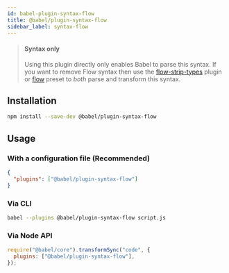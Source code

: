 ```yaml
---
id: babel-plugin-syntax-flow
title: @babel/plugin-syntax-flow
sidebar_label: syntax-flow
---
```


> #### Syntax only
>
> Using this plugin directly only enables Babel to parse this syntax. If you want to remove Flow syntax then use the [flow-strip-types](plugin-transform-flow-strip-types.md) plugin or [flow](preset-flow.md) preset to _both_ parse and transform this syntax.

## Installation

```sh
npm install --save-dev @babel/plugin-syntax-flow
```

## Usage

### With a configuration file (Recommended)

```json
{
  "plugins": ["@babel/plugin-syntax-flow"]
}
```

### Via CLI

```sh
babel --plugins @babel/plugin-syntax-flow script.js
```

### Via Node API

```javascript
require("@babel/core").transformSync("code", {
  plugins: ["@babel/plugin-syntax-flow"],
});
```
